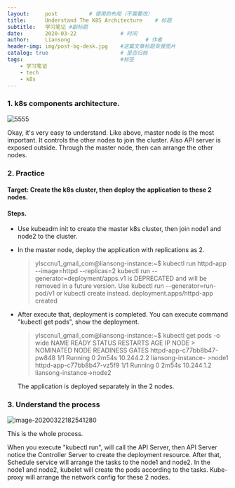 ```yaml
---
layout:     post   		  # 使用的布局（不需要改）
title:      Understand The K8S Architecture    # 标题
subtitle:   学习笔记 #副标题
date:       2020-03-22 				# 时间
author:     Liansong 						# 作者
header-img: img/post-bg-desk.jpg 	#这篇文章标题背景图片
catalog: true 						# 是否归档
tags:								#标签
    - 学习笔记
    - tech
    - k8s
---
```


### 1. k8s components architecture.

![5555](https://tva1.sinaimg.cn/large/00831rSTgy1gd2v5xofmoj31iv0u0n7a.jpg)

Okay,  it's very easy to understand. Like above, master node is the most important. It controls the other nodes to join the cluster. Also API server is exposed outside. Through the master node, then can arrange the other nodes.

### 2. Practice

#### Target: Create the k8s cluster, then deploy the application to these 2 nodes.

#### Steps.

- Use kubeadm init to create the master k8s cluster, then join node1 and node2 to the cluster.

- In the master node, deploy the application with replications as 2.

  >ylsccnu1_gmail_com@liansong-instance:~$ kubectl run httpd-app --image=httpd --replicas=2
  >kubectl run --generator=deployment/apps.v1 is DEPRECATED and will be removed in a future version. Use kubectl run --generator=run-pod/v1 or kubectl create instead.
  >deployment.apps/httpd-app created

- After execute that, deployment is completed. You can execute command "kubectl get pods", show the deployment.

  >ylsccnu1_gmail_com@liansong-instance:~$ kubectl get pods -o wide
  >NAME                        READY   STATUS    RESTARTS   AGE     IP           NODE                   >   NOMINATED NODE   READINESS GATES
  >httpd-app-c77bb8b47-pw848   1/1     Running   0          2m54s   10.244.2.2   liansong-instance-    >node1   <none>           <none>
  >httpd-app-c77bb8b47-vz5f9   1/1     Running   0          2m54s   10.244.1.2   liansong-instance->node2   <none>           <none>

  The application is deployed separately in the 2 nodes.  

### 3. Understand the process

![image-20200322182541280](https://tva1.sinaimg.cn/large/00831rSTgy1gd2vq6vm42j313s0u01co.jpg)

This is the whole process. 

When you execute "kubectl run", will call the API Server, then API Server notice the Controller Server to create the deployment resource. After that, Schedule service will arrange the tasks to the node1 and node2. In the node1 and node2, kubelet will create the pods according to the tasks. Kube-proxy will arrange the network config for these 2 nodes. 



